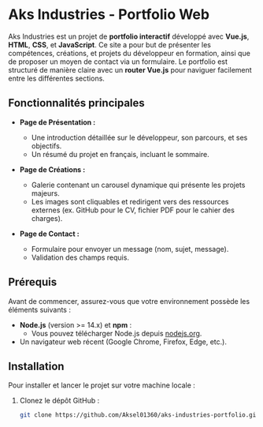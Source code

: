 # Aks Industries - Portfolio Web

Aks Industries est un projet de **portfolio interactif** développé avec **Vue.js**, **HTML**, **CSS**, et **JavaScript**. Ce site a pour but de présenter les compétences, créations, et projets du développeur en formation, ainsi que de proposer un moyen de contact via un formulaire. Le portfolio est structuré de manière claire avec un **router Vue.js** pour naviguer facilement entre les différentes sections.

## Fonctionnalités principales

- **Page de Présentation :** 
  - Une introduction détaillée sur le développeur, son parcours, et ses objectifs.
  - Un résumé du projet en français, incluant le sommaire.

- **Page de Créations :**
  - Galerie contenant un carousel dynamique qui présente les projets majeurs.
  - Les images sont cliquables et redirigent vers des ressources externes (ex. GitHub pour le CV, fichier PDF pour le cahier des charges).

- **Page de Contact :**
  - Formulaire pour envoyer un message (nom, sujet, message).
  - Validation des champs requis.

## Prérequis

Avant de commencer, assurez-vous que votre environnement possède les éléments suivants :

- **Node.js** (version >= 14.x) et **npm** :
  - Vous pouvez télécharger Node.js depuis [nodejs.org](https://nodejs.org/).
- Un navigateur web récent (Google Chrome, Firefox, Edge, etc.).

## Installation

Pour installer et lancer le projet sur votre machine locale :

1. Clonez le dépôt GitHub :
   ```bash
   git clone https://github.com/Aksel01360/aks-industries-portfolio.git

